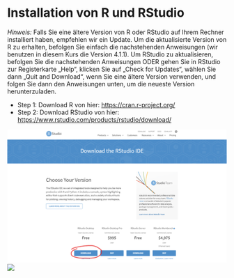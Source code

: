 # Installation von R und RStudio

*Hinweis:* Falls Sie eine ältere Version von R oder RStudio auf Ihrem Rechner installiert haben, empfehlen wir ein Update. Um die aktualisierte Version von R zu erhalten, 
befolgen Sie einfach die nachstehenden Anweisungen (wir benutzen in diesem Kurs die Version 4.1.1). Um RStudio zu aktualisieren, befolgen Sie die nachstehenden 
Anweisungen ODER gehen Sie in RStudio zur Registerkarte „Help“, klicken Sie auf „Check for Updates“, wählen Sie dann „Quit and Download“, 
wenn Sie eine ältere Version verwenden, und folgen Sie dann den Anweisungen unten, um die neueste Version herunterzuladen.

+ Step 1: Download R von hier: https://cran.r-project.org/
+ Step 2: Download RStudio von hier: https://www.rstudio.com/products/rstudio/download/

![Downloadring R Studio](/images/r_studio_download1.png "R Studio Download")<img src="https://your-image-url.type" width="100" >

